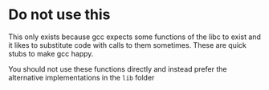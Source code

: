 # Do not use this

This only exists because gcc expects some functions of the libc to exist
and it likes to substitute code with calls to them sometimes.
These are quick stubs to make gcc happy.

You should not use these functions directly and instead prefer the alternative
implementations in the `lib` folder
